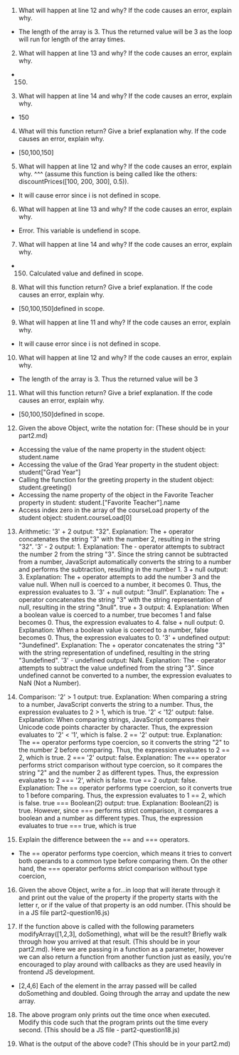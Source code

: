 1. What will happen at line 12 and why? If the code causes an error, explain why.
- The length of the array is 3. Thus the returned value will be 3 as the loop will run for length of the array times. 
2.  What will happen at line 13 and why? If the code causes an error, explain why. 
- 150.
3. What will happen at line 14 and why? If the code causes an error, explain why.
- 150
4. What will this function return? Give a brief explanation why. If the code causes an error, explain why.
- [50,100,150]
5. What will happen at line 12 and why?  If the code causes an error, explain why. ^^^ (assume this function is being called like the others: discountPrices([100, 200, 300], 0.5)).
- It will cause error since i is not defined in scope. 
6.  What will happen at line 13 and why? If the code causes an error, explain why. 
- Error. This variable is undefiend in scope. 
7. What will happen at line 14 and why? If the code causes an error, explain why.
- 150. Calculated value and defined in scope. 
8. What will this function return? Give a brief explanation. If the code causes an error, explain why.
- [50,100,150]defined in scope. 
9. What will happen at line 11 and why? If the code causes an error, explain why. 
- It will cause error since i is not defined in scope. 
10. What will happen at line 12 and why? If the code causes an error, explain why. 
- The length of the array is 3. Thus the returned value will be 3
11. What will this function return? Give a brief explanation. If the code causes an error, explain why.
- [50,100,150]defined in scope.
12. Given the above Object, write the notation for:  (These should be in your part2.md)
- Accessing the value of the name property in the student object: student.name
- Accessing the value of the Grad Year property in the student object: student["Grad Year"]
- Calling the function for the greeting property in the student object: student.greeting()
- Accessing the name property of the object in the Favorite Teacher property in student: student.["Favorite Teacher"].name
- Access index zero in the array of the courseLoad property of the student object: student.courseLoad[0]
 13. Arithmetic:
'3' + 2 output: "32". Explanation: The + operator concatenates the string "3" with the number 2, resulting in the string "32".
'3' - 2 output: 1. Explanation: The - operator attempts to subtract the number 2 from the string "3". Since the string cannot be subtracted from a number, JavaScript automatically converts the string to a number and performs the subtraction, resulting in the number 1.
3 + null output: 3. Explanation: The + operator attempts to add the number 3 and the value null. When null is coerced to a number, it becomes 0. Thus, the expression evaluates to 3.
'3' + null output: "3null". Explanation: The + operator concatenates the string "3" with the string representation of null, resulting in the string "3null".
true + 3 output: 4. Explanation: When a boolean value is coerced to a number, true becomes 1 and false becomes 0. Thus, the expression evaluates to 4.
false + null output: 0. Explanation: When a boolean value is coerced to a number, false becomes 0. Thus, the expression evaluates to 0.
'3' + undefined output: "3undefined". Explanation: The + operator concatenates the string "3" with the string representation of undefined, resulting in the string "3undefined".
'3' - undefined output: NaN. Explanation: The - operator attempts to subtract the value undefined from the string "3". Since undefined cannot be converted to a number, the expression evaluates to NaN (Not a Number).

14. Comparison:
'2' > 1 output: true. Explanation: When comparing a string to a number, JavaScript converts the string to a number. Thus, the expression evaluates to 2 > 1, which is true.
'2' < '12' output: false. Explanation: When comparing strings, JavaScript compares their Unicode code points character by character. Thus, the expression evaluates to '2' < '1', which is false.
2 == '2' output: true. Explanation: The == operator performs type coercion, so it converts the string "2" to the number 2 before comparing. Thus, the expression evaluates to 2 == 2, which is true.
2 === '2' output: false. Explanation: The === operator performs strict comparison without type coercion, so it compares the string "2" and the number 2 as different types. Thus, the expression evaluates to 2 === '2', which is false.
true == 2 output: false. Explanation: The == operator performs type coercion, so it converts true to 1 before comparing. Thus, the expression evaluates to 1 == 2, which is false.
true === Boolean(2) output: true. Explanation:  Boolean(2) is true. However, since === performs strict comparison, it compares a boolean and a number as different types. Thus, the expression evaluates to true === true, which is true

15. Explain the difference between the == and === operators.
- The == operator performs type coercion, which means it tries to convert both operands to a common type before comparing them. On the other hand, the === operator performs strict comparison without type coercion, 

16. Given the above Object, write a for...in loop that will iterate through it and print out the value of the property if the property starts with the letter r, or if the value of that property is an odd number.  (This should be in a JS file part2-question16.js)

17. If the function above is called with the following parameters modifyArray([1,2,3], doSomething), what will be the result? Briefly walk through how you arrived at that result. (This should be in your part2.md). Here we are passing in a function as a parameter, however we can also return a function from another function just as easily, you're encouraged to play around with callbacks as they are used heavily in frontend JS development. 
- [2,4,6] Each of the element in the array passed will be called doSomething and doubled. Going through the array and update the new array. 

18. The above program only prints out the time once when executed. Modify this code such that the program prints out the time every second.  (This should be a JS file - part2-question18.js)

19. What is the output of the above code? (This should be in your part2.md) 